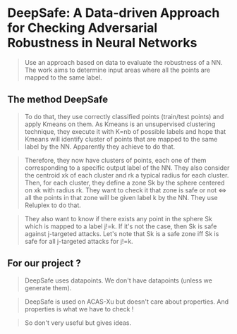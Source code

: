 # DeepSafe: A Data-driven Approach for Checking Adversarial Robustness in Neural Networks

> Use an approach based on data to evaluate the robustness of a NN.
The work aims to determine input areas where all the points are mapped to the same label.

## The method DeepSafe

> To do that, they use correctly classified points (train/test points) and apply Kmeans on them.
As Kmeans is an unsupervised clustering technique, they execute it with K=nb of possible labels and
hope that Kmeans will identify cluster of points that are mapped to the same label by the NN.
Apparently they achieve to do that. 

> Therefore, they now have clusters of points, each one of them corresponding to a specific
output label of the NN. They also consider the centroid xk of each cluster and rk a typical radius
for each cluster.
Then, for each cluster, they define a zone Sk by the sphere centered on xk with radius rk.
They want to check it that zone is safe or not <=> all the points in that zone will be given label k
by the NN. They use Reluplex to do that. 

> They also want to know if there exists any point in the sphere Sk which is mapped to a label j!=k.
If it's not the case, then Sk is safe against j-targeted attacks. Let's note that Sk is a safe zone
iff Sk is safe for all j-targeted attacks for j!=k.

## For our project ?

> DeepSafe uses datapoints. We don't have datapoints (unless we generate them).

> DeepSafe is used on ACAS-Xu but doesn't care about properties. And properties is what we have to check !

> So don't very useful but gives ideas.